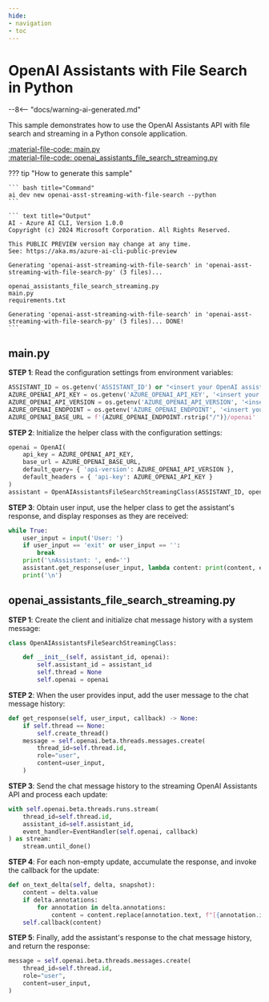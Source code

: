 ```yaml
---
hide:
- navigation
- toc
---
```

# OpenAI Assistants with File Search in Python

--8<-- "docs/warning-ai-generated.md"

This sample demonstrates how to use the OpenAI Assistants API with file search and streaming in a Python console application.

[:material-file-code: main.py](./samples/openai-asst-streaming-with-file-search-py/main.py)  
[:material-file-code: openai_assistants_file_search_streaming.py](./samples/openai-asst-streaming-with-file-search-py/openai_assistants_file_search_streaming.py)  

??? tip "How to generate this sample"

    ``` bash title="Command"
    ai dev new openai-asst-streaming-with-file-search --python
    ```

    ``` text title="Output"
    AI - Azure AI CLI, Version 1.0.0
    Copyright (c) 2024 Microsoft Corporation. All Rights Reserved.

    This PUBLIC PREVIEW version may change at any time.
    See: https://aka.ms/azure-ai-cli-public-preview

    Generating 'openai-asst-streaming-with-file-search' in 'openai-asst-streaming-with-file-search-py' (3 files)...

    openai_assistants_file_search_streaming.py
    main.py
    requirements.txt

    Generating 'openai-asst-streaming-with-file-search' in 'openai-asst-streaming-with-file-search-py' (3 files)... DONE!
    ```


## main.py

**STEP 1**: Read the configuration settings from environment variables:

``` python title="main.py"
ASSISTANT_ID = os.getenv('ASSISTANT_ID') or "<insert your OpenAI assistant ID here>"
AZURE_OPENAI_API_KEY = os.getenv('AZURE_OPENAI_API_KEY', '<insert your Azure OpenAI API key here>')
AZURE_OPENAI_API_VERSION = os.getenv('AZURE_OPENAI_API_VERSION', '<insert your Azure OpenAI API version here>')
AZURE_OPENAI_ENDPOINT = os.getenv('AZURE_OPENAI_ENDPOINT', '<insert your Azure OpenAI endpoint here>')
AZURE_OPENAI_BASE_URL = f'{AZURE_OPENAI_ENDPOINT.rstrip("/")}/openai'
```

**STEP 2**: Initialize the helper class with the configuration settings:

``` python title="main.py"
openai = OpenAI(
    api_key = AZURE_OPENAI_API_KEY,
    base_url = AZURE_OPENAI_BASE_URL,
    default_query= { 'api-version': AZURE_OPENAI_API_VERSION },
    default_headers = { 'api-key': AZURE_OPENAI_API_KEY }
)
assistant = OpenAIAssistantsFileSearchStreamingClass(ASSISTANT_ID, openai)
```

**STEP 3**: Obtain user input, use the helper class to get the assistant's response, and display responses as they are received:

``` python title="main.py"
while True:
    user_input = input('User: ')
    if user_input == 'exit' or user_input == '':
        break
    print('\nAssistant: ', end='')
    assistant.get_response(user_input, lambda content: print(content, end=''))
    print('\n')
```

## openai_assistants_file_search_streaming.py

**STEP 1**: Create the client and initialize chat message history with a system message:

``` python title="openai_assistants_file_search_streaming.py"
class OpenAIAssistantsFileSearchStreamingClass:

    def __init__(self, assistant_id, openai):
        self.assistant_id = assistant_id
        self.thread = None
        self.openai = openai
```

**STEP 2**: When the user provides input, add the user message to the chat message history:

``` python title="openai_assistants_file_search_streaming.py"
def get_response(self, user_input, callback) -> None:
    if self.thread == None:
        self.create_thread()
    message = self.openai.beta.threads.messages.create(
        thread_id=self.thread.id,
        role="user",
        content=user_input,
    )
```

**STEP 3**: Send the chat message history to the streaming OpenAI Assistants API and process each update:

``` python title="openai_assistants_file_search_streaming.py"
with self.openai.beta.threads.runs.stream(
    thread_id=self.thread.id,
    assistant_id=self.assistant_id,
    event_handler=EventHandler(self.openai, callback)
) as stream:
    stream.until_done()
```

**STEP 4**: For each non-empty update, accumulate the response, and invoke the callback for the update:

``` python title="openai_assistants_file_search_streaming.py"
def on_text_delta(self, delta, snapshot):
    content = delta.value
    if delta.annotations:
        for annotation in delta.annotations:
            content = content.replace(annotation.text, f"[{annotation.index}]")
    self.callback(content)
```

**STEP 5**: Finally, add the assistant's response to the chat message history, and return the response:

``` python title="openai_assistants_file_search_streaming.py"
message = self.openai.beta.threads.messages.create(
    thread_id=self.thread.id,
    role="user",
    content=user_input,
)
```